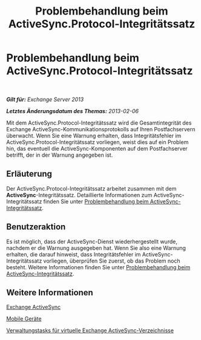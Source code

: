 ﻿---
title: Problembehandlung beim ActiveSync.Protocol-Integritätssatz
TOCTitle: Problembehandlung beim ActiveSync.Protocol-Integritätssatz
ms:assetid: 7351f881-08b2-4504-99f2-63e7acdfcc35
ms:mtpsurl: https://technet.microsoft.com/de-de/library/ms.exch.scom.activesync.protocol(v=EXCHG.150)
ms:contentKeyID: 53181860
ms.date: 10/08/2015
mtps_version: v=EXCHG.150
ms.translationtype: HT
---

# Problembehandlung beim ActiveSync.Protocol-Integritätssatz

 

_**Gilt für:** Exchange Server 2013_

_**Letztes Änderungsdatum des Themas:** 2013-02-06_

Mit dem ActiveSync.Protocol-Integritätssatz wird die Gesamtintegrität des Exchange ActiveSync-Kommunikationsprotokolls auf Ihren Postfachservern überwacht. Wenn Sie eine Warnung erhalten, dass Integritätsfehler im ActiveSync.Protocol-Integritätssatz vorliegen, weist dies auf ein Problem hin, das eventuell die ActiveSync-Komponenten auf dem Postfachserver betrifft, der in der Warnung angegeben ist.

## Erläuterung

Der ActiveSync.Protocol-Integritätssatz arbeitet zusammen mit dem **ActiveSync**-Integritätssatz. Detaillierte Informationen zum ActiveSync-Integritätssatz finden Sie unter [Problembehandlung beim ActiveSync-Integritätssatz](troubleshooting-activesync-health-set.md).

## Benutzeraktion

Es ist möglich, dass der ActiveSync-Dienst wiederhergestellt wurde, nachdem er die Warnung ausgegeben hat. Wenn Sie also eine Warnung erhalten, die darauf hinweist, dass Integritätsfehler im ActiveSync-Integritätssatz vorliegen, überprüfen Sie zuerst, ob das Problem noch besteht. Weitere Informationen finden Sie unter [Problembehandlung beim ActiveSync-Integritätssatz](troubleshooting-activesync-health-set.md).

## Weitere Informationen

[Exchange ActiveSync](https://technet.microsoft.com/de-de/library/aa998357\(v=exchg.150\))

[Mobile Geräte](https://technet.microsoft.com/de-de/library/bb232129\(v=exchg.150\))

[Verwaltungstasks für virtuelle Exchange ActiveSync-Verzeichnisse](https://technet.microsoft.com/de-de/library/bb125170\(v=exchg.150\))

